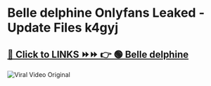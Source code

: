 
 # Belle delphine Onlyfans Leaked - Update Files k4gyj

## <h2><a href="https://clipsfans.com/Belle_delphine&ref=git">🔗 Click to LINKS ⏩⏩ 👉 🟢 Belle delphine </a></h2>

<a href="https://clipsfans.com/Belle_delphine&ref=git" rel="nofollow" data-target="animated-image.originalLink"><img src="https://i.ibb.co.com/xMMVF88/686577567.gif" alt="Viral Video Original" style="max-width: 100%; display: inline-block;" data-target="animated-image.originalImage"></a>

